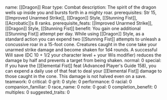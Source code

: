 name: [[Dragon]] Roar
type: Combat
description: The spirit of the dragon wells up inside you and bursts forth in a mighty roar.
prerequisites: Str 15, [[Improved Unarmed Strike]], [[Dragon]] Style, [[Stunning Fist]], [[Acrobatic]]s 8 ranks.
prerequisite_feats: [[Improved Unarmed Strike]], [[Dragon]] Style, [[Stunning Fist]]
benefit: You gain one additional [[Stunning Fist]] attempt per day. While using [[Dragon]] Style, as a standard action you can expend two [[Stunning Fist]] attempts to unleash a concussive roar in a 15-foot cone. Creatures caught in the cone take your unarmed strike damage and become shaken for 1d4 rounds. A successful Will save (DC 10 + 1/2 your character level + your Wis modifier) reduces the damage by half and prevents a target from being shaken.
normal: 0
special: If you have the [[Elemental Fist]] feat (Advanced Player's Guide 158), you can expend a daily use of that feat to deal your [[Elemental Fist]] damage to those caught in the cone. This damage is not halved even on a save.
teamwork: 0
critical: 0
grit: 0
style: 0
performance: 0
racial: 0
companion_familiar: 0
race_name: 0
note: 0
goal: 0
completion_benefit: 0
multiples: 0
suggested_traits: 0
